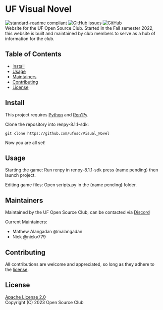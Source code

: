 # UF Visual Novel
[![standard-readme compliant](https://img.shields.io/badge/readme%20style-standard-brightgreen.svg?style=flat-square)](https://github.com/RichardLitt/standard-readme) ![GitHub issues](https://img.shields.io/github/issues-raw/ufosc/VisualNovel) ![GitHub](https://img.shields.io/github/license/ufosc/VisualNovel) 
<br/>
Website for the UF Open Source Club. Started in the Fall semester 2022, this website is built and maintained by club members to serve as a hub of information for the club.

## Table of Contents
- [Install](#install)
- [Usage](#usage)
- [Maintainers](#maintainers)
- [Contributing](#contributing)
- [License](#license)

## Install
This project requires [Python](https://www.python.org/downloads/) and [Ren'Py](https://www.renpy.org/). 

Clone the repository into renpy-8.1.1-sdk:
```
git clone https://github.com/ufosc/Visual_Novel
```
Now you are all set!

## Usage
Starting the game: Run renpy in renpy-8.1.1-sdk press (name pending) then launch project.

Editing game files: Open scripts.py in the (name pending) folder.

## Maintainers
Maintained by the UF Open Source Club, can be contacted via [Discord](https://discord.gg/j9g5dqSVD8)

Current Maintainers: 
- Mathew Alangadan @malangadan
- Nick @nickv779

## Contributing
All contributions are welcome and appreciated, so long as they adhere to the [license](#license).
## License
[Apache License 2.0](LICENSE.md) <br/>
Copyright (C) 2023 Open Source Club
